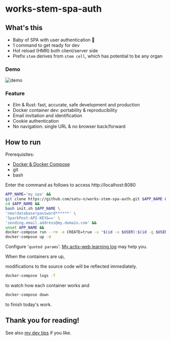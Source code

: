 # works-stem-spa-auth

[demo]: _images/demo.gif
[docker]: https://docs.docker.com/get-docker/
[how to email]: https://github.com/satu-n/study-actix-web-simple-auth-server#using-sparkpost-to-send-registration-email
[tips]: https://github.com/satu-n/tips

## What's this

* Baby of SPA with user authentication &#x1F476;
* 1 command to get ready for dev
* Hot reload (HMR) both client/server side
* Prefix `stem` derives from `stem cell`, which has potential to be any organ

### Demo

![demo][demo]

### Feature

* Elm & Rust: fast, accurate, safe development and production
* Docker container dev: portability & reproducibility
* Email invitation and identification
* Cookie authentication
* No navigation: single URL & no browser back/forward

## How to run

Prerequisites:

* [Docker & Docker Compose][docker]
* git
* bash

Enter the command as follows to access http://localhost:8080

```bash
APP_NAME='my_spa' &&
git clone https://github.com/satu-n/works-stem-spa-auth.git $APP_NAME &&
cd $APP_NAME &&
bash init.sh $APP_NAME \
'new!database!password******' \
'SparkPost-API-KEY&==' \
'sending.email.address@my.domain.com' &&
unset APP_NAME &&
docker-compose run --rm -e CREATE=true -u "$(id -u $USER):$(id -g $USER)" web &&
docker-compose up -d
```

Configure '`quoted params`'.
[My actix-web learning log][how to email] may help you.

When the containers are up,

modifications to the source code will be reflected immediately.

```bash
docker-compose logs -f
```

to watch how each container works and

```bash
docker-compose down
```

to finish today's work.

## Thank you for reading!

See also [my dev tips][tips] if you like.
